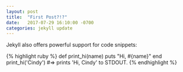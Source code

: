 ```yaml
---
layout: post
title:  "First Post?!?"
date:   2017-07-29 16:10:00 -0700
categories: jekyll update
---
```


Jekyll also offers powerful support for code snippets:

{% highlight ruby %}
def print_hi(name)
  puts "Hi, #{name}"
end
print_hi('Cindy')
#=> prints 'Hi, Cindy' to STDOUT.
{% endhighlight %}
